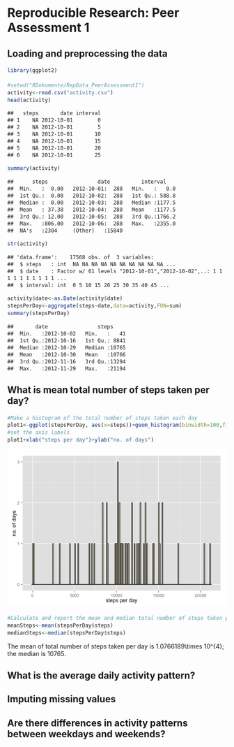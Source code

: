 # Reproducible Research: Peer Assessment 1


## Loading and preprocessing the data

```r
library(ggplot2)

#setwd("RDokumente/RepData_PeerAssessment1")
activity<-read.csv("activity.csv")
head(activity)
```

```
##   steps       date interval
## 1    NA 2012-10-01        0
## 2    NA 2012-10-01        5
## 3    NA 2012-10-01       10
## 4    NA 2012-10-01       15
## 5    NA 2012-10-01       20
## 6    NA 2012-10-01       25
```

```r
summary(activity)
```

```
##      steps                date          interval     
##  Min.   :  0.00   2012-10-01:  288   Min.   :   0.0  
##  1st Qu.:  0.00   2012-10-02:  288   1st Qu.: 588.8  
##  Median :  0.00   2012-10-03:  288   Median :1177.5  
##  Mean   : 37.38   2012-10-04:  288   Mean   :1177.5  
##  3rd Qu.: 12.00   2012-10-05:  288   3rd Qu.:1766.2  
##  Max.   :806.00   2012-10-06:  288   Max.   :2355.0  
##  NA's   :2304     (Other)   :15840
```

```r
str(activity)
```

```
## 'data.frame':	17568 obs. of  3 variables:
##  $ steps   : int  NA NA NA NA NA NA NA NA NA NA ...
##  $ date    : Factor w/ 61 levels "2012-10-01","2012-10-02",..: 1 1 1 1 1 1 1 1 1 1 ...
##  $ interval: int  0 5 10 15 20 25 30 35 40 45 ...
```

```r
activity$date<-as.Date(activity$date)
stepsPerDay<-aggregate(steps~date,data=activity,FUN=sum)
summary(stepsPerDay)
```

```
##       date                steps      
##  Min.   :2012-10-02   Min.   :   41  
##  1st Qu.:2012-10-16   1st Qu.: 8841  
##  Median :2012-10-29   Median :10765  
##  Mean   :2012-10-30   Mean   :10766  
##  3rd Qu.:2012-11-16   3rd Qu.:13294  
##  Max.   :2012-11-29   Max.   :21194
```

## What is mean total number of steps taken per day?


```r
#Make a histogram of the total number of steps taken each day
plot1<-ggplot(stepsPerDay, aes(x=steps))+geom_histogram(binwidth=100,fill="cornsilk",color="black")
#set the axis labels
plot1+xlab("steps per day")+ylab("no. of days")
```

![](PA1_final_files/figure-html/mean-1.png) 

```r
#Calculate and report the mean and median total number of steps taken per day
meanSteps<-mean(stepsPerDay$steps)
medianSteps<-median(stepsPerDay$steps)
```

The mean of total number of steps taken per day is 1.0766189\times 10^{4}; the median is 10765.

## What is the average daily activity pattern?



## Imputing missing values



## Are there differences in activity patterns between weekdays and weekends?
